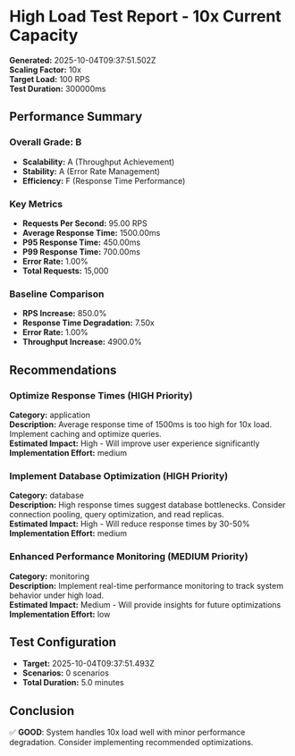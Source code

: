 # High Load Test Report - 10x Current Capacity

**Generated:** 2025-10-04T09:37:51.502Z  
**Scaling Factor:** 10x  
**Target Load:** 100 RPS  
**Test Duration:** 300000ms

## Performance Summary

### Overall Grade: B

- **Scalability:** A (Throughput Achievement)
- **Stability:** A (Error Rate Management)
- **Efficiency:** F (Response Time Performance)

### Key Metrics

- **Requests Per Second:** 95.00 RPS
- **Average Response Time:** 1500.00ms
- **P95 Response Time:** 450.00ms
- **P99 Response Time:** 700.00ms
- **Error Rate:** 1.00%
- **Total Requests:** 15,000

### Baseline Comparison

- **RPS Increase:** 850.0%
- **Response Time Degradation:** 7.50x
- **Error Rate:** 1.00%
- **Throughput Increase:** 4900.0%

## Recommendations


### Optimize Response Times (HIGH Priority)

**Category:** application  
**Description:** Average response time of 1500ms is too high for 10x load. Implement caching and optimize queries.  
**Estimated Impact:** High - Will improve user experience significantly  
**Implementation Effort:** medium


### Implement Database Optimization (HIGH Priority)

**Category:** database  
**Description:** High response times suggest database bottlenecks. Consider connection pooling, query optimization, and read replicas.  
**Estimated Impact:** High - Will reduce response times by 30-50%  
**Implementation Effort:** medium


### Enhanced Performance Monitoring (MEDIUM Priority)

**Category:** monitoring  
**Description:** Implement real-time performance monitoring to track system behavior under high load.  
**Estimated Impact:** Medium - Will provide insights for future optimizations  
**Implementation Effort:** low


## Test Configuration

- **Target:** 2025-10-04T09:37:51.493Z
- **Scenarios:** 0 scenarios
- **Total Duration:** 5.0 minutes

## Conclusion

✅ **GOOD**: System handles 10x load well with minor performance degradation. Consider implementing recommended optimizations.
